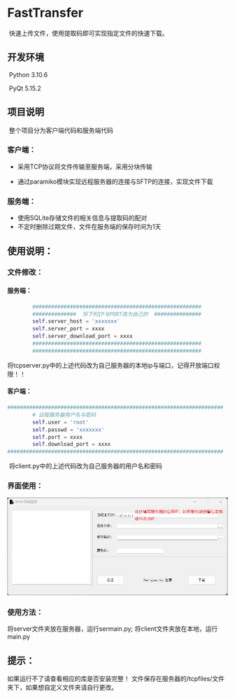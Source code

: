 # FastTransfer
​	快速上传文件，使用提取码即可实现指定文件的快速下载。

## 开发环境

​	Python 3.10.6

​	PyQt 5.15.2

## 项目说明

​	整个项目分为客户端代码和服务端代码

### 	客户端：

- 采用TCP协议将文件传输至服务端，采用分块传输

- 通过paramiko模块实现远程服务器的连接与SFTP的连接，实现文件下载

### 	服务端：

- 使用SQLite存储文件的相关信息与提取码的配对
- 不定时删除过期文件，文件在服务端的保存时间为1天

## 使用说明：

### 	文件修改：

#### 		服务端：

```python
        ######################################################
        ##############  将下列IP与PORT改为自己的  ###############
        self.server_host = 'xxxxxxx'
        self.server_port = xxxx
        self.server_download_port = xxxx
        ######################################################
        ######################################################
```

​			将tcpserver.py中的上述代码改为自己服务器的本地ip与端口，记得开放端口权限！！

#### 		客户端：

```python
#####################################################################
        # 远程服务器用户名与密码
        self.user = 'root'
        self.passwd = 'xxxxxxx'
        self.port = xxxx
        self.download_port = xxxx
#####################################################################
```

​			将client.py中的上述代码改为自己服务器的用户名和密码

### 	界面使用：

![11](/11.png)

###     使用方法：
将server文件夹放在服务器，运行sermain.py;  将client文件夹放在本地，运行main.py
## 提示：

如果运行不了请查看相应的库是否安装完整！
文件保存在服务器的/tcpfiles/文件夹下，如果想自定义文件夹请自行更改。
